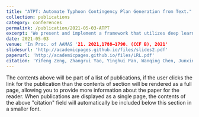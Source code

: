 ```yaml
---
title: "ATPT: Automate Typhoon Contingency Plan Generation from Text."
collection: publications
category: conferences
permalink: /publication/2021-05-03-ATPT
excerpt: 'We present and implement a framework that utilizes deep learning techniques to automate the generation of a planning domain model from natural language input, demonstrating its application in automatically generating typhoon contingency plans from official documents.'
date: 2021-05-03
venue: 'In Proc. of AAMAS '21. 2021,1788–1790. (CCF B), 2021'
slidesurl: 'http://academicpages.github.io/files/slides2.pdf'
paperurl: 'http://academicpages.github.io/files/LRL.pdf'
citation: 'Yifeng Zeng, Zhangrui Yao, Yinghui Pan, Wanqing Chen, Junxin Zhou, Junhan Chen, Biyang Ma, and Zhong Ming.(2021). &quot;ATPT: Automate Typhoon Contingency Plan Generation from Text.&quot; <i>In Proc. of AAMAS '21. 2021,1788–1790. (CCF B), 2021</i>. 1(3).'
---
```

The contents above will be part of a list of publications, if the user clicks the link for the publication than the contents of section will be rendered as a full page, allowing you to provide more information about the paper for the reader. When publications are displayed as a single page, the contents of the above "citation" field will automatically be included below this section in a smaller font.

